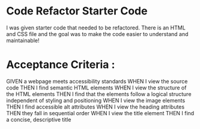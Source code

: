 # Code Refactor Starter Code

I was given starter code that needed to be refactored. There is an HTML and CSS file and the goal was to make the code easier to understand and maintainable!

# Acceptance Criteria :
GIVEN a webpage meets accessibility standards
WHEN I view the source code
THEN I find semantic HTML elements
WHEN I view the structure of the HTML elements
THEN I find that the elements follow a logical structure independent of styling and positioning
WHEN I view the image elements
THEN I find accessible alt attributes
WHEN I view the heading attributes
THEN they fall in sequential order
WHEN I view the title element
THEN I find a concise, descriptive title
